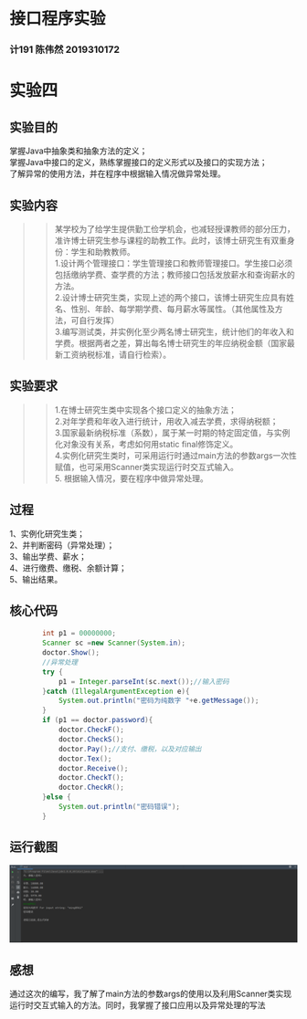 # 接口程序实验
### 计191 陈伟然 2019310172
# 实验四
## 实验目的
掌握Java中抽象类和抽象方法的定义； <br>
掌握Java中接口的定义，熟练掌握接口的定义形式以及接口的实现方法；<br>
了解异常的使用方法，并在程序中根据输入情况做异常处理。<br>
## 实验内容
>>某学校为了给学生提供勤工俭学机会，也减轻授课教师的部分压力，准许博士研究生参与课程的助教工作。此时，该博士研究生有双重身份：学生和助教教师。<br>
1.设计两个管理接口：学生管理接口和教师管理接口。学生接口必须包括缴纳学费、查学费的方法；教师接口包括发放薪水和查询薪水的方法。<br>
2.设计博士研究生类，实现上述的两个接口，该博士研究生应具有姓名、性别、年龄、每学期学费、每月薪水等属性。（其他属性及方法，可自行发挥）<br>
3.编写测试类，并实例化至少两名博士研究生，统计他们的年收入和学费。根据两者之差，算出每名博士研究生的年应纳税金额（国家最新工资纳税标准，请自行检索）。<br>
## 实验要求
>>1.在博士研究生类中实现各个接口定义的抽象方法；<br>
>>2.对年学费和年收入进行统计，用收入减去学费，求得纳税额；<br>
>>3.国家最新纳税标准（系数），属于某一时期的特定固定值，与实例化对象没有关系，考虑如何用static final修饰定义。<br>
>>4.实例化研究生类时，可采用运行时通过main方法的参数args一次性赋值，也可采用Scanner类实现运行时交互式输入。<br>
>>5.	根据输入情况，要在程序中做异常处理。<br>
## 过程
1、实例化研究生类；<br>
2、并判断密码（异常处理）；<br>
3、输出学费、薪水；<br>
4、进行缴费、缴税、余额计算；<br>
5、输出结果。<br>
## 核心代码
```JAVA
        int p1 = 00000000;
        Scanner sc =new Scanner(System.in);
        doctor.Show();
        //异常处理
        try {
            p1 = Integer.parseInt(sc.next());//输入密码
        }catch (IllegalArgumentException e){
            System.out.println("密码为纯数字 "+e.getMessage());
        }
        if (p1 == doctor.password){
            doctor.CheckF();
            doctor.CheckS();
            doctor.Pay();//支付、缴税，以及对应输出
            doctor.Tex();
            doctor.Receive();
            doctor.CheckT();
            doctor.CheckR();
        }else {
            System.out.println("密码错误");
        }
```
## 运行截图
![列表yxjg.png图片](https://github.com/bcl-An/Double-Identity/blob/main/yxjg.png "运行结果") 
## 感想
通过这次的编写，我了解了main方法的参数args的使用以及利用Scanner类实现运行时交互式输入的方法。同时，我掌握了接口应用以及异常处理的写法
